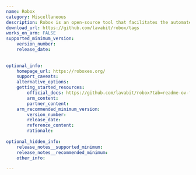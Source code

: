 ```yaml
---
name: Robox
category: Miscellaneous
description: Robox is an open-source tool that facilitates the automated management of application environments. It focuses on enhancing security and privacy while providing a streamlined process for deploying and configuring applications across different platforms.
download_url: https://github.com/lavabit/robox/tags
works_on_arm: FALSE
supported_minimum_version:
    version_number:
    release_date:
 
 
optional_info:
    homepage_url: https://roboxes.org/
    support_caveats:
    alternative_options:
    getting_started_resources:
        official_docs: https://github.com/lavabit/robox?tab=readme-ov-file#building-a-box
        arm_content:
        partner_content:
    arm_recommended_minimum_version:
        version_number:
        release_date:
        reference_content:
        rationale:
 
optional_hidden_info:
    release_notes__supported_minimum:
    release_notes__recommended_minimum:
    other_info:
 
---
```


